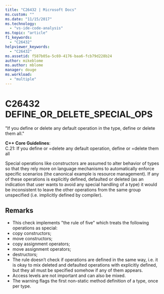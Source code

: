 ```yaml
---
title: "C26432 | Microsoft Docs"
ms.custom: ""
ms.date: "11/15/2017"
ms.technology: 
  - "vs-ide-code-analysis"
ms.topic: "article"
f1_keywords: 
  - "C26432"
helpviewer_keywords: 
  - "C26432"
ms.assetid: f587b05a-5c69-4176-baa6-fcb79d228b24
author: mikeblome
ms.author: mblome
manager: douge
ms.workload: 
  - "multiple"
---
```

# C26432 DEFINE_OR_DELETE_SPECIAL_OPS
"If you define or delete any default operation in the type, define or delete them all."

**C++ Core Guidelines**:   
C.21: If you define or =delete any default operation, define or =delete them all

Special operations like constructors are assumed to alter behavior of types so that they rely more on language mechanisms to automatically enforce specific scenarios (the canonical example is resource management). If any of these operations is explicitly defined, defaulted or deleted (as an indication that user wants to avoid any special handling of a type) it would be inconsistent to leave the other operations from the same group unspecified (i.e. implicitly defined by compiler). 

## Remarks    
 -  This check implements "the rule of five" which treats the following operations as special:
-  copy constructors;
-  move constructors;
-  copy assignment operators;
-  move assignment operators;
-  destructors;
-  The rule doesn’t check if operations are defined in the same way, i.e. it is okay to mix deleted and defaulted operations with explicitly defined, but they all must be specified somehow if any of them appears.
-  Access levels are not important and can also be mixed.
-  The warning flags the first non-static method definition of a type, once per type.
